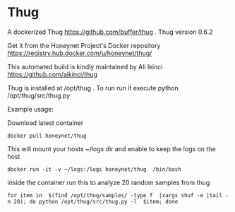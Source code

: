 Thug
====

A dockerized Thug https://github.com/buffer/thug . Thug version 0.6.2

Get it from the Honeynet Project's Docker repository https://registry.hub.docker.com/u/honeynet/thug/

This automated build is kindly maintained by Ali Ikinci https://github.com/aikinci/thug


Thug is installed at /opt/thug . To run run it execute python /opt/thug/src/thug.py

Example usage:

Download latest container

    docker pull honeynet/thug

This will mount your hosts ~/logs dir and enable to keep the logs on the host

    docker run -it -v ~/logs:/logs honeynet/thug  /bin/bash

inside the container run this to analyze 20 random samples from thug 

    for item in  $(find /opt/thug/samples/ -type f  |xargs shuf -e |tail -n 20); do python /opt/thug/src/thug.py -l  $item; done
